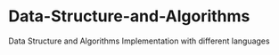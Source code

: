 # Data-Structure-and-Algorithms
Data Structure and Algorithms Implementation with different languages
